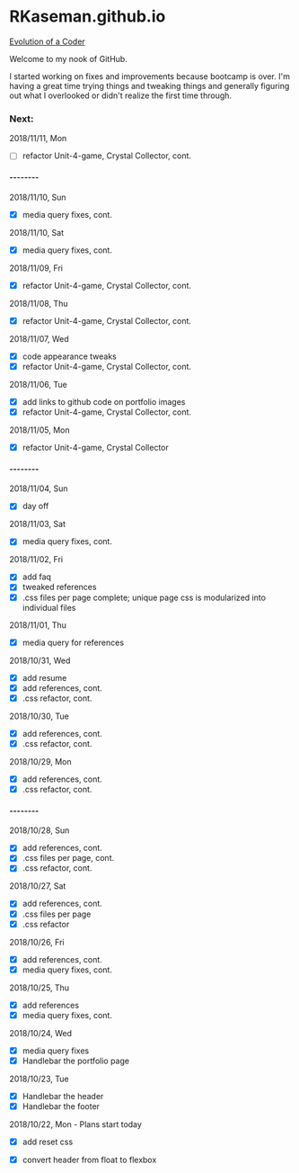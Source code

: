 # RKaseman.github.io

[Evolution of a Coder](https://rkaseman.github.io/)

Welcome to my nook of GitHub.

I started working on fixes and improvements because bootcamp is over. I'm having a great time trying things and tweaking things and generally figuring out what I overlooked or didn't realize the first time through.

### **Next:**
2018/11/11, Mon
- [ ] refactor Unit-4-game, Crystal Collector, cont.

#### --------

2018/11/10, Sun
- [x] media query fixes, cont.

2018/11/10, Sat
- [x] media query fixes, cont.

2018/11/09, Fri
- [x] refactor Unit-4-game, Crystal Collector, cont.

2018/11/08, Thu
- [x] refactor Unit-4-game, Crystal Collector, cont.

2018/11/07, Wed
- [x] code appearance tweaks
- [x] refactor Unit-4-game, Crystal Collector, cont.

2018/11/06, Tue
- [x] add links to github code on portfolio images
- [x] refactor Unit-4-game, Crystal Collector, cont.

2018/11/05, Mon
- [x] refactor Unit-4-game, Crystal Collector

#### --------

2018/11/04, Sun
- [x] day off

2018/11/03, Sat
- [x] media query fixes, cont.

2018/11/02, Fri
- [x] add faq
- [x] tweaked references
- [x] .css files per page complete; unique page css is modularized into individual files

2018/11/01, Thu
- [x] media query for references

2018/10/31, Wed
- [x] add resume
- [x] add references, cont.
- [x] .css refactor, cont.

2018/10/30, Tue
- [x] add references, cont.
- [x] .css refactor, cont.

2018/10/29, Mon
- [x] add references, cont.
- [x] .css refactor, cont.

#### --------

2018/10/28, Sun
- [x] add references, cont.
- [x] .css files per page, cont.
- [x] .css refactor, cont.

2018/10/27, Sat
- [x] add references, cont.
- [x] .css files per page
- [x] .css refactor

2018/10/26, Fri
- [x] add references, cont.
- [x] media query fixes, cont.

2018/10/25, Thu
- [x] add references
- [x] media query fixes, cont.

2018/10/24, Wed
- [x] media query fixes
- [x] Handlebar the portfolio page

2018/10/23, Tue
- [x] Handlebar the header
- [x] Handlebar the footer

2018/10/22, Mon - Plans start today
- [x] add reset css
- [x] convert header from float to flexbox

